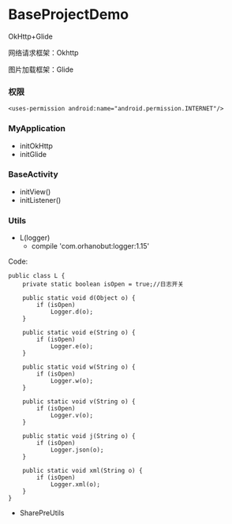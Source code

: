 # BaseProjectDemo

OkHttp+Glide


网络请求框架：Okhttp

图片加载框架：Glide


### 权限
    
    <uses-permission android:name="android.permission.INTERNET"/>


### MyApplication
* initOkHttp
* initGlide

### BaseActivity
* initView()
* initListener()

### Utils

* L(logger)
	* compile 'com.orhanobut:logger:1.15'

Code:

	public class L {
	    private static boolean isOpen = true;//日志开关
	
	    public static void d(Object o) {
	        if (isOpen)
	            Logger.d(o);
	    }
	
	    public static void e(String o) {
	        if (isOpen)
	            Logger.e(o);
	    }
	
	    public static void w(String o) {
	        if (isOpen)
	            Logger.w(o);
	    }
	
	    public static void v(String o) {
	        if (isOpen)
	            Logger.v(o);
	    }
	
	    public static void j(String o) {
	        if (isOpen)
	            Logger.json(o);
	    }
	
	    public static void xml(String o) {
	        if (isOpen)
	            Logger.xml(o);
	    }
	}

* SharePreUtils